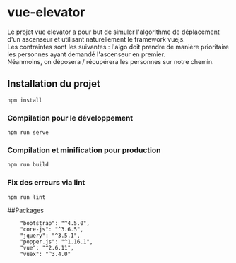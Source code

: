 # vue-elevator
Le projet vue elevator a pour but de simuler l'algorithme de déplacement d'un
ascenseur et utilisant naturellement le framework vuejs. <br>
Les contraintes sont les suivantes : l'algo doit prendre de manière
prioritaire les personnes ayant demandé l'ascenseur en premier. <br>
Néanmoins, on déposera / récupérera les personnes sur notre chemin.

## Installation du projet
```
npm install
```

### Compilation pour le développement
```
npm run serve
```

### Compilation et minification pour production
```
npm run build
```

### Fix des erreurs via lint
```
npm run lint
```

##Packages
```
    "bootstrap": "^4.5.0",
    "core-js": "^3.6.5",
    "jquery": "^3.5.1",
    "popper.js": "^1.16.1",
    "vue": "^2.6.11",
    "vuex": "^3.4.0"
```
